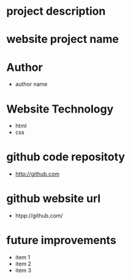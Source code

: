 # project description 

# website project name 

# Author
- author name 

# Website Technology 
- html 
- css 

# github code repositoty
- http://github.com 

# github website url 
- htpp://github.com/

# future improvements 
- item 1
- item 2
- item 3

